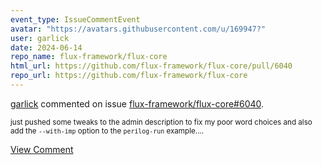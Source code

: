 ```yaml
---
event_type: IssueCommentEvent
avatar: "https://avatars.githubusercontent.com/u/169947?"
user: garlick
date: 2024-06-14
repo_name: flux-framework/flux-core
html_url: https://github.com/flux-framework/flux-core/pull/6040
repo_url: https://github.com/flux-framework/flux-core
---
```


<a href='https://github.com/garlick' target='_blank'>garlick</a> commented on issue <a href='https://github.com/flux-framework/flux-core/pull/6040' target='_blank'>flux-framework/flux-core#6040</a>.

<small>just pushed some tweaks to the admin description to fix my poor word choices and also add the `--with-imp` option to the `perilog-run` example....</small>

<a href='https://github.com/flux-framework/flux-core/pull/6040' target='_blank'>View Comment</a>